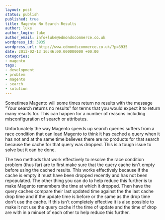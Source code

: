 ```yaml
---
layout: post
status: publish
published: true
title: Magento No Search Results
author: luke
author_login: luke
author_email: info+luke@edmondscommerce.co.uk
wordpress_id: 3935
wordpress_url: http://www.edmondscommerce.co.uk/?p=3935
date: 2013-02-13 16:46:00.000000000 +00:00
categories:
- magento
tags:
- development
- problem
- magento
- search
- solution
---
```

Sometimes Magento will some times return no results with the message "Your search returns no results" for terms that you would expect it to return many results for.
This can happen for a number of reasons including misconfiguration of search or attributes.

Unfortunately the way Magento speeds up search queries suffers from a race condition that can lead Magento to think it has cached a query when it has not and at the same time believes there are no products for that search because the cache for that query was dropped. This is a tough issue to solve but it can be done.

The two methods that work effectively to resolve the race condition problem (thus far) are to first make sure that the query cache isn't empty before using the cached results. This works effectively because if the cache is empty it must have been dropped recently and has not been repopulated.
The other thing you can do to help reduce this further is to make Magento remembers the time at which it dropped. Then have the query caches compare their last updated time against the the last cache drop time and if the update time is before or the same as the drop time don't use the cache.
If this isn't completely effective it is also possible to make it not use the query cache if the time of update and the time of drop are with in a minuet of each other to help reduce this further.
